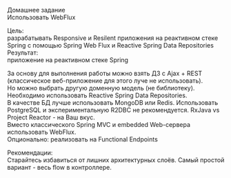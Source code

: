 Домашнее задание  
Использовать WebFlux  

Цель:  
разрабатывать Responsive и Resilent приложения на реактивном стеке Spring c помощью Spring Web Flux и Reactive Spring Data Repositories  
Результат:  
приложение на реактивном стеке Spring  

За основу для выполнения работы можно взять ДЗ с Ajax + REST (классическое веб-приложение для этого луче не использовать).  
Но можно выбрать другую доменную модель (не библиотеку).  
Необходимо использовать Reactive Spring Data Repositories.  
В качестве БД лучше использовать MongoDB или Redis. Использовать PostgreSQL и экспериментальную R2DBC не рекомендуется. 
RxJava vs Project Reactor - на Ваш вкус.  
Вместо классического Spring MVC и embedded Web-сервера использовать WebFlux.  
Опционально: реализовать на Functional Endpoints  

Рекомендации:  
Старайтесь избавиться от лишних архитектурных слоёв. Самый простой вариант - весь flow в контроллере.  